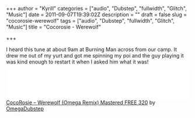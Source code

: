 +++
author = "Kyrill"
categories = ["audio", "Dubstep", "fullwidth", "Glitch", "Music"]
date = 2011-09-07T19:39:02Z
description = ""
draft = false
slug = "cocorosie-werewolf"
tags = ["audio", "Dubstep", "fullwidth", "Glitch", "Music"]
title = "Cocorosie - Werewolf"

+++


I heard this tune at about 9am at Burning Man across from our camp. It drew me out of my yurt and got me spinning my poi and the guy playing it was kind enough to restart it when I asked him what it was!

<object classid="clsid:d27cdb6e-ae6d-11cf-96b8-444553540000" codebase="https://download.macromedia.com/pub/shockwave/cabs/flash/swflash.cab#version=6,0,40,0" height="81" width="100%"><param name="allowscriptaccess" value="always"></param><param name="src" value="https://player.soundcloud.com/player.swf?url=http%3A%2F%2Fapi.soundcloud.com%2Ftracks%2F5193355&secret_token=s-tnpyc&"></param><embed allowscriptaccess="always" height="81" src="https://player.soundcloud.com/player.swf?url=http%3A%2F%2Fapi.soundcloud.com%2Ftracks%2F5193355&secret_token=s-tnpyc&" type="application/x-shockwave-flash" width="100%"></embed></object>[CocoRosie – Werewolf (Omega Remix) Mastered FREE 320](https://soundcloud.com/omegadubstep/cocorosie-werewolf-omega-remix-mastered-free-320) by [OmegaDubstep](https://soundcloud.com/omegadubstep)


